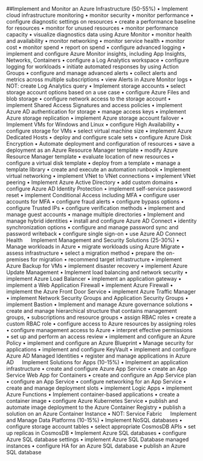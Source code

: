 ##Implement and Monitor an Azure Infrastructure (50-55%)
•	Implement cloud infrastructure monitoring
•	monitor security
•	monitor performance
•	configure diagnostic settings on resources
•	create a performance baseline for resources
•	monitor for unused resources
•	monitor performance capacity
•	visualize diagnostics data using Azure Monitor
•	monitor health and availability
•	monitor networking
•	monitor service health
•	monitor cost
•	monitor spend
•	report on spend
•	configure advanced logging
•	implement and configure Azure Monitor insights, including App Insights, Networks,
Containers
•	configure a Log Analytics workspace
•	configure logging for workloads
•	initiate automated responses by using Action Groups
•	configure and manage advanced alerts
•	collect alerts and metrics across multiple subscriptions
•	view Alerts in Azure Monitor logs
•	NOT: create Log Analytics query
•	Implement storage accounts
•	select storage account options based on a use case
•	configure Azure Files and blob storage
•	configure network access to the storage account
•	implement Shared Access Signatures and access policies
•	implement Azure AD authentication for storage
•	manage access keys
•	implement Azure storage replication
•	implement Azure storage account failover
•	Implement VMs for Windows and Linux
•	configure High Availability
•	configure storage for VMs
•	select virtual machine size
•	implement Azure Dedicated Hosts
•	deploy and configure scale sets
•	configure Azure Disk Encryption
•	Automate deployment and configuration of resources
•	save a deployment as an Azure Resource Manager template
•	modify Azure Resource Manager template
•	evaluate location of new resources
•	configure a virtual disk template
•	deploy from a template
•	manage a template library
•	create and execute an automation runbook
•	Implement virtual networking
•	implement VNet to VNet connections
•	implement VNet peering
•	Implement Azure Active Directory
•	add custom domains
•	configure Azure AD Identity Protection
•	implement self-service password reset
•	implement Conditional Access including MFA
•	configure user accounts for MFA
•	configure fraud alerts
•	configure bypass options
•	configure Trusted IPs
•	configure verification methods
•	implement and manage guest accounts
•	manage multiple directories
•	Implement and manage hybrid identities
•	install and configure Azure AD Connect
•	identity synchronization options
•	configure and manage password sync and password writeback
•	configure single sign-on
•	use Azure AD Connect Health
 
Implement Management and Security Solutions (25-30%)
•	Manage workloads in Azure
•	migrate workloads using Azure Migrate
•	assess infrastructure
•	select a migration method
•	prepare the on-premises for migration
•	recommend target infrastructure
•	implement Azure Backup for VMs
•	implement disaster recovery
•	implement Azure Update Management
•	Implement load balancing and network security
•	implement Azure Load Balancer
•	implement an application gateway
•	implement a Web Application Firewall
•	implement Azure Firewall
•	implement the Azure Front Door Service
•	implement Azure Traffic Manager
•	implement Network Security Groups and Application Security Groups
•	implement Bastion
•	Implement and manage Azure governance solutions
•	create and manage hierarchical structure that contains management groups,
•	subscriptions and resource groups
•	assign RBAC roles
•	create a custom RBAC role
•	configure access to Azure resources by assigning roles
•	configure management access to Azure
•	interpret effective permissions
•	set up and perform an access review
•	implement and configure an Azure Policy
•	implement and configure an Azure Blueprint
•	Manage security for applications
•	implement and configure KeyVault
•	implement and configure Azure AD Managed Identities
•	register and manage applications in Azure AD
 
Implement Solutions for Apps (10-15%)
•	Implement an application infrastructure
•	create and configure Azure App Service
•	create an App Service Web App for Containers
•	create and configure an App Service plan
•	configure an App Service
•	configure networking for an App Service
•	create and manage deployment slots
•	implement Logic Apps
•	implement Azure Functions
•	Implement container-based applications
•	create a container image
•	configure Azure Kubernetes Service
•	publish and automate image deployment to the Azure Container Registry
•	publish a solution on an Azure Container Instance
•	NOT: Service Fabric
 
Implement and Manage Data Platforms (10-15%)
•	Implement NoSQL databases
•	configure storage account tables
•	select appropriate CosmosDB APIs
•	set up replicas in CosmosDB
•	Implement Azure SQL databases
•	configure Azure SQL database settings
•	implement Azure SQL Database managed instances
•	configure HA for an Azure SQL database
•	publish an Azure SQL database

